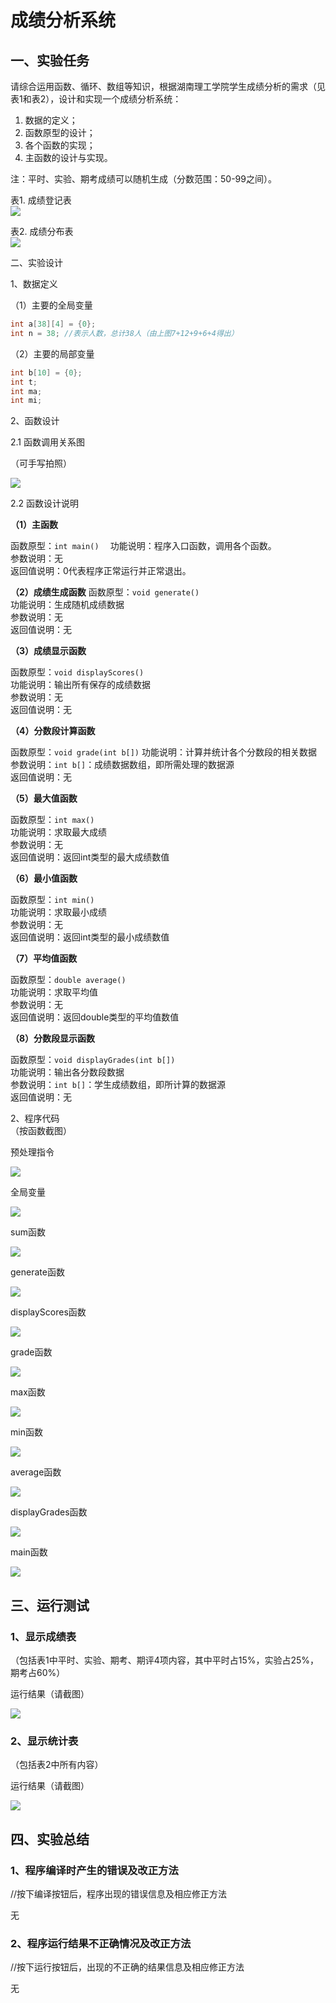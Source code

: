 # 成绩分析系统

## 一、实验任务

请综合运用函数、循环、数组等知识，根据湖南理工学院学生成绩分析的需求（见表1和表2），设计和实现一个成绩分析系统：

1. 数据的定义；
2. 函数原型的设计； 
3. 各个函数的实现；
4. 主函数的设计与实现。

注：平时、实验、期考成绩可以随机生成（分数范围：50-99之间）。

表1. 成绩登记表  
![](pic/r1.jpg)

表2. 成绩分布表  
![](pic/851d5a3b48c2e5e5fb7885d0f3c80b0b.jpg)


二、实验设计  

1、数据定义

（1）主要的全局变量

```c
int a[38][4] = {0};
int n = 38; //表示人数，总计38人（由上图7+12+9+6+4得出）
```


（2）主要的局部变量

```c
int b[10] = {0};
int t;
int ma;
int mi;
```

2、函数设计

2.1 函数调用关系图

（可手写拍照）

![](pic/sy7_1.jpg)


2.2 函数设计说明

**（1）主函数**

函数原型：`int main()  `
功能说明：程序入口函数，调用各个函数。  
参数说明：无  
返回值说明：0代表程序正常运行并正常退出。  

**（2）成绩生成函数**
函数原型：`void generate()`  
功能说明：生成随机成绩数据  
参数说明：无  
返回值说明：无  

**（3）成绩显示函数**

函数原型：`void displayScores()`  
功能说明：输出所有保存的成绩数据  
参数说明：无  
返回值说明：无  

**（4）分数段计算函数**

函数原型：`void grade(int b[])`
功能说明：计算并统计各个分数段的相关数据
参数说明：`int b[]`：成绩数据数组，即所需处理的数据源  
返回值说明：无

**（5）最大值函数**

函数原型：`int max()`  
功能说明：求取最大成绩  
参数说明：无  
返回值说明：返回int类型的最大成绩数值  

**（6）最小值函数**

函数原型：`int min()`  
功能说明：求取最小成绩  
参数说明：无  
返回值说明：返回int类型的最小成绩数值  

**（7）平均值函数**  

函数原型：`double average()`  
功能说明：求取平均值  
参数说明：无  
返回值说明：返回double类型的平均值数值  

**（8）分数段显示函数**  

函数原型：`void displayGrades(int b[])`  
功能说明：输出各分数段数据  
参数说明：`int b[]`：学生成绩数组，即所计算的数据源  
返回值说明：无  

2、程序代码  
（按函数截图）

预处理指令

![](pic/sy7_2.jpg)

全局变量

![](pic/sy7_3.jpg)

sum函数

![](pic/sy7_4.jpg)

generate函数

![](pic/sy7_5.jpg)

displayScores函数

![](pic/sy7_6.jpg)

grade函数

![](pic/sy7_7.jpg)

max函数

![](pic/sy7_8.jpg)

min函数

![](pic/sy7_9.jpg)

average函数

![](pic/sy7_10.jpg)

displayGrades函数

![](pic/sy7_11.jpg)

main函数

![](pic/sy7_12.jpg)


## 三、运行测试

### 1、显示成绩表

（包括表1中平时、实验、期考、期评4项内容，其中平时占15%，实验占25%，期考占60%）

运行结果（请截图）

![](pic/sy7_13.jpg)


### 2、显示统计表

（包括表2中所有内容）

运行结果（请截图）

![](pic/sy7_14.jpg)

## 四、实验总结

### 1、程序编译时产生的错误及改正方法

//按下编译按钮后，程序出现的错误信息及相应修正方法

无


### 2、程序运行结果不正确情况及改正方法  

//按下运行按钮后，出现的不正确的结果信息及相应修正方法

无

